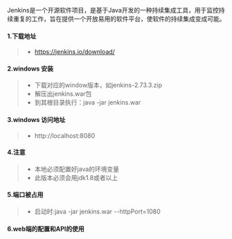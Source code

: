 Jenkins是一个开源软件项目，是基于Java开发的一种持续集成工具，用于监控持续重复的工作，旨在提供一个开放易用的软件平台，使软件的持续集成变成可能。
#### 1.下载地址
> * https://jenkins.io/download/

#### 2.windows 安装
> * 下载对应的window版本，如jenkins-2.73.3.zip
> * 解压出jenkins.war包
> * 到其根目录执行：java -jar jenkins.war

#### 3.windows 访问地址
> * http://localhost:8080

#### 4.注意
> * 本地必须配置好java的环境变量
> * 此版本必须会用jdk1.8或者以上

#### 5.端口被占用
> * 启动时:java -jar jenkins.war --httpPort=1080

#### 6.web端的配置和API的使用


